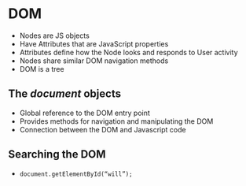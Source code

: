 # DOM
- Nodes are JS objects
- Have Attributes that are JavaScript properties
- Attributes define how the Node looks and responds to User activity
- Nodes share similar DOM navigation methods
- DOM is a tree

## The _document_ objects
- Global reference to the DOM entry point
- Provides methods for navigation and manipulating the DOM
- Connection between the DOM and Javascript code

## Searching the DOM
- `document.getElementById(“will”);`
